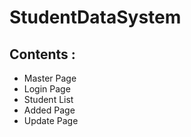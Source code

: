 # StudentDataSystem



## Contents :

 * Master Page
 * Login Page
 * Student List
 * Added Page
 * Update Page
 
